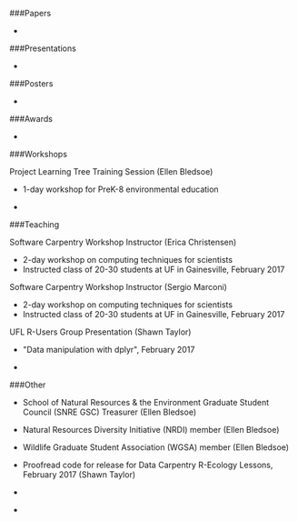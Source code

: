 ###Papers

-

###Presentations

- 

###Posters

-

###Awards

-

###Workshops

Project Learning Tree Training Session (Ellen Bledsoe)
* 1-day workshop for PreK-8 environmental education

-

###Teaching

Software Carpentry Workshop Instructor (Erica Christensen)
* 2-day workshop on computing techniques for scientists
* Instructed class of 20-30 students at UF in Gainesville, February 2017

Software Carpentry Workshop Instructor (Sergio Marconi)
* 2-day workshop on computing techniques for scientists
* Instructed class of 20-30 students at UF in Gainesville, February 2017


UFL R-Users Group Presentation (Shawn Taylor)  
* "Data manipulation with dplyr", February 2017  

-

###Other

* School of Natural Resources & the Environment Graduate Student Council (SNRE GSC) Treasurer (Ellen Bledsoe)
* Natural Resources Diversity Initiative (NRDI) member (Ellen Bledsoe) 
* Wildlife Graduate Student Association (WGSA) member (Ellen Bledsoe)
* Proofread code for release for Data Carpentry R-Ecology Lessons, February 2017 (Shawn Taylor)  

* 

-